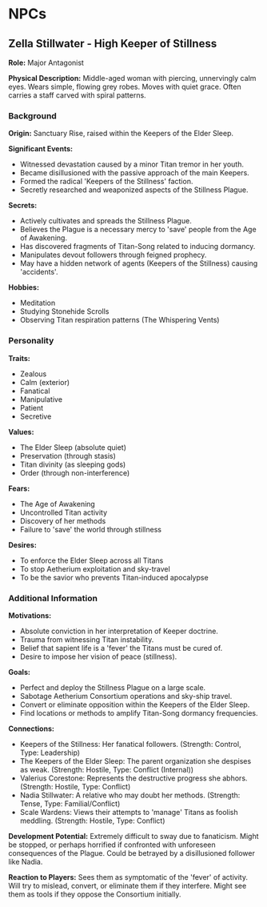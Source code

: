 # NPCs

## Zella Stillwater - High Keeper of Stillness

**Role:** Major Antagonist

**Physical Description:** Middle-aged woman with piercing, unnervingly calm eyes. Wears simple, flowing grey robes. Moves with quiet grace. Often carries a staff carved with spiral patterns.

### Background

**Origin:** Sanctuary Rise, raised within the Keepers of the Elder Sleep.

**Significant Events:**
- Witnessed devastation caused by a minor Titan tremor in her youth.
- Became disillusioned with the passive approach of the main Keepers.
- Formed the radical 'Keepers of the Stillness' faction.
- Secretly researched and weaponized aspects of the Stillness Plague.

**Secrets:**
- Actively cultivates and spreads the Stillness Plague.
- Believes the Plague is a necessary mercy to 'save' people from the Age of Awakening.
- Has discovered fragments of Titan-Song related to inducing dormancy.
- Manipulates devout followers through feigned prophecy.
- May have a hidden network of agents (Keepers of the Stillness) causing 'accidents'.

**Hobbies:**
- Meditation
- Studying Stonehide Scrolls
- Observing Titan respiration patterns (The Whispering Vents)

### Personality

**Traits:**
- Zealous
- Calm (exterior)
- Fanatical
- Manipulative
- Patient
- Secretive

**Values:**
- The Elder Sleep (absolute quiet)
- Preservation (through stasis)
- Titan divinity (as sleeping gods)
- Order (through non-interference)

**Fears:**
- The Age of Awakening
- Uncontrolled Titan activity
- Discovery of her methods
- Failure to 'save' the world through stillness

**Desires:**
- To enforce the Elder Sleep across all Titans
- To stop Aetherium exploitation and sky-travel
- To be the savior who prevents Titan-induced apocalypse

### Additional Information

**Motivations:**
- Absolute conviction in her interpretation of Keeper doctrine.
- Trauma from witnessing Titan instability.
- Belief that sapient life is a 'fever' the Titans must be cured of.
- Desire to impose her vision of peace (stillness).

**Goals:**
- Perfect and deploy the Stillness Plague on a large scale.
- Sabotage Aetherium Consortium operations and sky-ship travel.
- Convert or eliminate opposition within the Keepers of the Elder Sleep.
- Find locations or methods to amplify Titan-Song dormancy frequencies.

**Connections:**
- Keepers of the Stillness: Her fanatical followers. (Strength: Control, Type: Leadership)
- The Keepers of the Elder Sleep: The parent organization she despises as weak. (Strength: Hostile, Type: Conflict (Internal))
- Valerius Corestone: Represents the destructive progress she abhors. (Strength: Hostile, Type: Conflict)
- Nadia Stillwater: A relative who may doubt her methods. (Strength: Tense, Type: Familial/Conflict)
- Scale Wardens: Views their attempts to 'manage' Titans as foolish meddling. (Strength: Hostile, Type: Conflict)

**Development Potential:** Extremely difficult to sway due to fanaticism. Might be stopped, or perhaps horrified if confronted with unforeseen consequences of the Plague. Could be betrayed by a disillusioned follower like Nadia.

**Reaction to Players:** Sees them as symptomatic of the 'fever' of activity. Will try to mislead, convert, or eliminate them if they interfere. Might see them as tools if they oppose the Consortium initially.